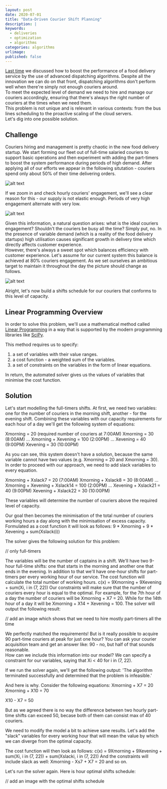 ```yaml
---
layout: post
date: 2020-07-01
title: "Data-Driven Courier Shift Planning"
description: |
keywords:
  - deliveries
  - optimization
  - algorithms
categories: algorithms
urlimage: 
published: false
---
```


[Last time](https://bit.ly/37Omcpz) we discussed how to boost the performance of a food delivery service by the use of advanced dispatching algorithms. Despite all the innovation we can do on that front, dispatching algorithms don't perform well when there're simply not enough couriers around.  
To meet the expected level of demand we need to hire and manage our couriers accordingly, ensuring that there's always the right number of couriers at the times when we need them.  
This problem is not unique and is relevant in various contexts: from the bus lines scheduling to the proactive scaling of the cloud servers.  
Let's dig into one possible solution.  

<!--more-->

## Challenge

Couriers hiring and management is pretty chaotic in the new food delivery startup. We start forming our fleet out of full-time salaried couriers to support basic operations and then experiment with adding the part-timers to boost the system performance during periods of high demand. After applying all of our efforts we appear in the following situtation - couriers spend only about 50% of their time delivering orders.  

![alt text](/images/posts/2020-07-16-shifts-planning--hourly-couriers-engagement-zoom-out.svg?style=centered "Couriers Engagement Zoom Out")  

If we zoom in and check hourly couriers' engagement, we'll see a clear reason for this - our supply is not elastic enough. Periods of very high engagement alternate with very low.  

![alt text](/images/posts/2020-07-16-shifts-planning--hourly-couriers-engagement-zoom-in.svg?style=centered "Couriers Engagement Zoom In")  

Given this information, a natural question arises: what is the ideal couriers engagement? Shouldn't the couriers be busy all the time?
Simply put, no. In the presence of variable demand (which is a reality of the food delivery startups) high utilisation causes significant growth in delivery time which directly affects customer experience.  
However, there's always a sweet spot which balances efficiency with customer experience. Let's assume for our current system this balance is achieved at 80% couriers engagement. As we set ourselves an ambitious target to maintain it throughout the day the picture should change as follows.  

![alt text](/images/posts/2020-07-16-shifts-planning--hourly-couriers-engagement-ideal.svg?style=centered "Couriers Engagement Ideal")  

Alright, let's now build a shifts schedule for our couriers that conforms to this level of capacity.

## Linear Programming Overview

In order to solve this problem, we'll use a mathematical method called [Linear Programming](https://en.wikipedia.org/wiki/Linear_programming) in a way that is supported by the modern programming libraries like [SciPy](https://docs.scipy.org/doc/scipy-0.18.1/reference/generated/scipy.optimize.linprog.html).  

This method requires us to specify:
1. a set of variables with their value ranges.
2. a cost function - a weighted sum of the variables.
3. a set of constraints on the variables in the form of linear equations.  

In return, the automated solver gives us the values of variables that minimise the cost function.  

## Solution

Let's start modelling the full-timers shifts.
At first, we need two variables: one for the number of couriers in the morning shift, another - for the evening shift.
Combining these variables with our capacity requirements for each hour of a day we'll get the following system of equations:

Xmorning = 20 (required number of couriers at 7:00AM)
Xmorning = 30 (8:00AM)
...
Xmorning + Xevening = 100 (2:00PM)
...
Xevening = 40 (9:00PM)
Xevening = 30 (10:00PM)

As you can see, this system doesn't have a solution, because the same variable cannot have two values (e.g. Xmorning = 20 and Xmorning = 30).
In order to proceed with our approach, we need to add slack variables to every equation.

Xmorning + Xslack7 = 20 (7:00AM)
Xmorning + Xslack8 = 30 (8:00AM)
...
Xmorning + Xevening + Xslack14 = 100 (2:00PM)
...
Xevening + Xslack21 = 40 (9:00PM)
Xevening + Xslack22 = 30 (10:00PM)

These variables will determine the number of couriers above the required level of capacity.  

Our goal then becomes the minimisation of the total number of couriers working hours a day along with the minimisation of excess capacity.
Formulated as a cost function it will look as follows: 9 * Xmorning + 9 * Xevening + sum(Xslack(i))

The solver gives the following solution for this problem:

// only full-timers

The variables will be the number of captains in a shift.
We'll have two 9-hour full-time shifts: one that starts in the morning and another one that ends in the evening.
In addition to that we'll have one-hour shifts for part-timers per every working hour of our service.
The cost function will calculate the total number of working hours.
c(x) = 9Xmorning + 9Xevening + sum(Xi, i in (7, 22))
Our constraints will make sure that the number of couriers every hour is equal to the optimal.
For example, for the 7th hour of a day the number of couriers will be Xmorning + X7 = 20.
While for the 14th hour of a day it will be Xmorning + X14 + Xevening = 100.
The solver will output the following result:

// add an image which shows that we need to hire mostly part-timers all the time

We perfectly matched the requirements! But is it really possible to acquire 90 part-time couriers at peak for just one hour? You can ask your courier acquisition team and get an answer like: 90 - no, but half of that sounds reasonable.  
How can we include this information into our model?
We can specify a constraint for our variables, saying that Xi < 40 for i in (7, 22).

If we run the solver again, we'll get the following output:
'The algorithm terminated successfully and determined that the problem is infeasible.'

And here is why. Consider the following equations:
Xmorning + X7 = 20
Xmorning + X10 = 70

X10 - X7 = 50

But as we agreed there is no way the difference between two hourly part-time shifts can exceed 50, becase both of them can consist max of 40 couriers.

We need to modify the model a bit to achieve sane results.
Let's add the "slack" variables for every working hour that will mean the value by which we can diverge from the optimal capacity.

The cost function will then look as follows:
c(x) = 9Xmorning + 9Xevening + sum(Xi, i in (7, 22)) + sum(Xslacki, i in (7, 22))
And the constraints will include slack as well:
Xmorning - Xs7 + X7 = 20
and so on.

Let's run the solver again.
Here is hour optimal shifts schedule:

// add an image with the optimal shifts schedule
